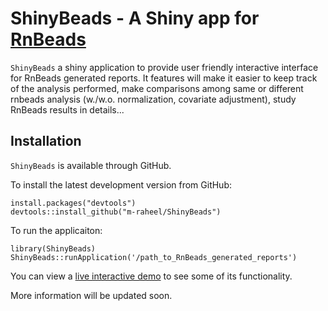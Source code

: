 
ShinyBeads - A Shiny app for [RnBeads](http://rnbeads.mpi-inf.mpg.de/)
===========================================================================

`ShinyBeads` a shiny application to provide user friendly interactive interface for RnBeads generated reports. It features will make it easier to keep track of the analysis performed, make comparisons among same or different rnbeads analysis (w./w.o. normalization, covariate adjustment), study RnBeads results in details...


Installation
------------

`ShinyBeads` is available through GitHub.

To install the latest development version from GitHub:

    install.packages("devtools")
    devtools::install_github("m-raheel/ShinyBeads")

To run the applicaiton:

    library(ShinyBeads)
    ShinyBeads::runApplication('/path_to_RnBeads_generated_reports')
    
    
You can view a [live interactive
demo](http://internal.genetik.uni-sb.de/shiny/RnShinyBeads/) to see some of
its functionality.

More information will be updated soon.
